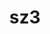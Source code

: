 ---
title: "sz3"
layout: cache
categories: [package, develop-2024-02-25]
meta: {"versions": ["3.1.7"], "compilers": ["cce@=15.0.1", "gcc@=10.3.0", "gcc@=11.4.0", "gcc@=9.4.0", "oneapi@=2024.0.0"], "oss": ["rhel8", "sle_hpc15", "ubuntu20.04", "ubuntu22.04"], "platforms": ["linux"], "targets": ["neoverse_v1", "neoverse_v2", "ppc64le", "x86_64_v3", "x86_64_v4", "zen4"], "stacks": ["e4s", "e4s-cray-rhel", "e4s-cray-sles", "e4s-neoverse-v2", "e4s-neoverse_v1", "e4s-oneapi", "e4s-power", "root"], "num_specs": 10, "num_specs_by_stack": {"root": 10, "e4s-cray-rhel": 2, "e4s-cray-sles": 1, "e4s-neoverse_v1": 1, "e4s-power": 1, "e4s": 2, "e4s-neoverse-v2": 1, "e4s-oneapi": 2}}
spec_details: [{"hash": "fjm376aa4cdcq5sqev5usllyli65h74q", "compiler": "cce@=15.0.1", "versions": ["3.1.7"], "os": "rhel8", "platform": "linux", "target": "zen4", "variants": ["build_system=cmake", "build_type=Release", "generator=make", "~hdf5", "~ipo", "+mdz"], "stacks": ["root", "e4s-cray-rhel"], "size": "-", "tarball": "https://binaries.spack.io/releases/develop-2024-02-25/build_cache/linux-rhel8-zen4/cce-15.0.1/sz3-3.1.7/linux-rhel8-zen4-cce-15.0.1-sz3-3.1.7-fjm376aa4cdcq5sqev5usllyli65h74q.spack"}, {"hash": "3g77ovuudslphkrbo4gho6lswajroix7", "compiler": "cce@=15.0.1", "versions": ["3.1.7"], "os": "rhel8", "platform": "linux", "target": "zen4", "variants": ["build_system=cmake", "build_type=Release", "generator=make", "~hdf5", "~ipo", "+mdz"], "stacks": ["root", "e4s-cray-rhel"], "size": "-", "tarball": "https://binaries.spack.io/releases/develop-2024-02-25/build_cache/linux-rhel8-zen4/cce-15.0.1/sz3-3.1.7/linux-rhel8-zen4-cce-15.0.1-sz3-3.1.7-3g77ovuudslphkrbo4gho6lswajroix7.spack"}, {"hash": "u5i5z37bno64xbf3uuk5sgvvq4qgtpgb", "compiler": "gcc@=10.3.0", "versions": ["3.1.7"], "os": "sle_hpc15", "platform": "linux", "target": "x86_64_v4", "variants": ["build_system=cmake", "build_type=Release", "generator=make", "~hdf5", "~ipo", "+mdz"], "stacks": ["root", "e4s-cray-sles"], "size": "-", "tarball": "https://binaries.spack.io/releases/develop-2024-02-25/build_cache/linux-sle_hpc15-x86_64_v4/gcc-10.3.0/sz3-3.1.7/linux-sle_hpc15-x86_64_v4-gcc-10.3.0-sz3-3.1.7-u5i5z37bno64xbf3uuk5sgvvq4qgtpgb.spack"}, {"hash": "c7c7ks3oogjutqgrcsabx2osuinfvw2u", "compiler": "gcc@=11.4.0", "versions": ["3.1.7"], "os": "ubuntu20.04", "platform": "linux", "target": "neoverse_v1", "variants": ["build_system=cmake", "build_type=Release", "generator=make", "~hdf5", "~ipo", "+mdz"], "stacks": ["root", "e4s-neoverse_v1"], "size": "-", "tarball": "https://binaries.spack.io/releases/develop-2024-02-25/build_cache/linux-ubuntu20.04-neoverse_v1/gcc-11.4.0/sz3-3.1.7/linux-ubuntu20.04-neoverse_v1-gcc-11.4.0-sz3-3.1.7-c7c7ks3oogjutqgrcsabx2osuinfvw2u.spack"}, {"hash": "np3vekmy66st2xmvyep3e26c2ugikqom", "compiler": "gcc@=9.4.0", "versions": ["3.1.7"], "os": "ubuntu20.04", "platform": "linux", "target": "ppc64le", "variants": ["build_system=cmake", "build_type=Release", "generator=make", "~hdf5", "~ipo", "+mdz"], "stacks": ["e4s-power", "root"], "size": "-", "tarball": "https://binaries.spack.io/releases/develop-2024-02-25/build_cache/linux-ubuntu20.04-ppc64le/gcc-9.4.0/sz3-3.1.7/linux-ubuntu20.04-ppc64le-gcc-9.4.0-sz3-3.1.7-np3vekmy66st2xmvyep3e26c2ugikqom.spack"}, {"hash": "7e4zgy2azlibe2aqazeqi24zehuvxg76", "compiler": "gcc@=11.4.0", "versions": ["3.1.7"], "os": "ubuntu20.04", "platform": "linux", "target": "x86_64_v3", "variants": ["build_system=cmake", "build_type=Release", "generator=make", "~hdf5", "~ipo", "+mdz"], "stacks": ["e4s", "root"], "size": "-", "tarball": "https://binaries.spack.io/releases/develop-2024-02-25/build_cache/linux-ubuntu20.04-x86_64_v3/gcc-11.4.0/sz3-3.1.7/linux-ubuntu20.04-x86_64_v3-gcc-11.4.0-sz3-3.1.7-7e4zgy2azlibe2aqazeqi24zehuvxg76.spack"}, {"hash": "ehcnlbj6q65ghgd6eyxyuvykx43mh6pn", "compiler": "gcc@=11.4.0", "versions": ["3.1.7"], "os": "ubuntu20.04", "platform": "linux", "target": "x86_64_v3", "variants": ["build_system=cmake", "build_type=Release", "generator=make", "~hdf5", "~ipo", "+mdz"], "stacks": ["e4s", "root"], "size": "-", "tarball": "https://binaries.spack.io/releases/develop-2024-02-25/build_cache/linux-ubuntu20.04-x86_64_v3/gcc-11.4.0/sz3-3.1.7/linux-ubuntu20.04-x86_64_v3-gcc-11.4.0-sz3-3.1.7-ehcnlbj6q65ghgd6eyxyuvykx43mh6pn.spack"}, {"hash": "tlvows5ybicvxfmdpau64wbk4ncjxpkc", "compiler": "gcc@=11.4.0", "versions": ["3.1.7"], "os": "ubuntu22.04", "platform": "linux", "target": "neoverse_v2", "variants": ["build_system=cmake", "build_type=Release", "generator=make", "~hdf5", "~ipo", "+mdz"], "stacks": ["e4s-neoverse-v2", "root"], "size": "-", "tarball": "https://binaries.spack.io/releases/develop-2024-02-25/build_cache/linux-ubuntu22.04-neoverse_v2/gcc-11.4.0/sz3-3.1.7/linux-ubuntu22.04-neoverse_v2-gcc-11.4.0-sz3-3.1.7-tlvows5ybicvxfmdpau64wbk4ncjxpkc.spack"}, {"hash": "tqsprfo2muwhh4chfplplwtmatsgw5oz", "compiler": "oneapi@=2024.0.0", "versions": ["3.1.7"], "os": "ubuntu22.04", "platform": "linux", "target": "x86_64_v3", "variants": ["build_system=cmake", "build_type=Release", "generator=make", "~hdf5", "~ipo", "+mdz"], "stacks": ["e4s-oneapi", "root"], "size": "-", "tarball": "https://binaries.spack.io/releases/develop-2024-02-25/build_cache/linux-ubuntu22.04-x86_64_v3/oneapi-2024.0.0/sz3-3.1.7/linux-ubuntu22.04-x86_64_v3-oneapi-2024.0.0-sz3-3.1.7-tqsprfo2muwhh4chfplplwtmatsgw5oz.spack"}, {"hash": "dh7ktsdmam6mkzc5q4wqqy5ul3rpt53c", "compiler": "oneapi@=2024.0.0", "versions": ["3.1.7"], "os": "ubuntu22.04", "platform": "linux", "target": "x86_64_v3", "variants": ["build_system=cmake", "build_type=Release", "generator=make", "~hdf5", "~ipo", "+mdz"], "stacks": ["e4s-oneapi", "root"], "size": "-", "tarball": "https://binaries.spack.io/releases/develop-2024-02-25/build_cache/linux-ubuntu22.04-x86_64_v3/oneapi-2024.0.0/sz3-3.1.7/linux-ubuntu22.04-x86_64_v3-oneapi-2024.0.0-sz3-3.1.7-dh7ktsdmam6mkzc5q4wqqy5ul3rpt53c.spack"}]
---
